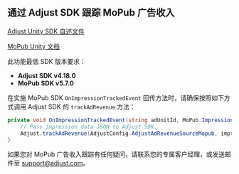 ## 通过 Adjust SDK 跟踪 MoPub 广告收入

[Adjust Unity SDK 自述文件][unity-readme]

[MoPub Unity 文档][mopub-docs]

此功能最低 SDK 版本要求：

- **Adjust SDK v4.18.0**
- **MoPub SDK v5.7.0**

在实施 MoPub SDK `OnImpressionTrackedEvent` 回传方法时，请确保按照如下方式调用 Adjust SDK 的 `trackAdRevenue` 方法：

```csharp
private void OnImpressionTrackedEvent(string adUnitId, MoPub.ImpressionData impressionData) {
    // Pass impression data JSON to Adjust SDK.
    Adjust.trackAdRevenue(AdjustConfig.AdjustAdRevenueSourceMopub, impressionData.JsonRepresentation);
}
```

如果您对 MoPub 广告收入跟踪有任何疑问，请联系您的专属客户经理，或发送邮件至 support@adjust.com。

[mopub-docs]:        https://developers.mopub.com/publishers/unity/impression-data/
[unity-readme]:    ../../chinese/README.md

